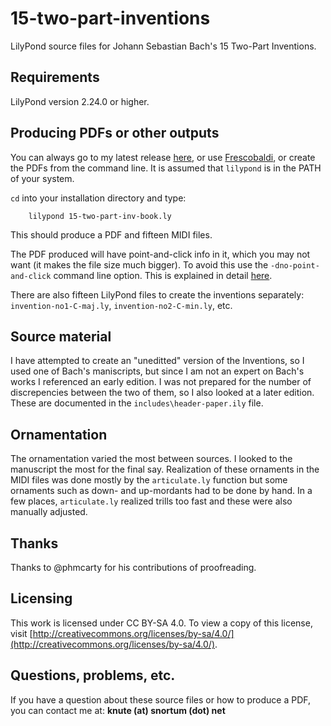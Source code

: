 # 15-two-part-inventions
LilyPond source files for Johann Sebastian Bach's 15 Two-Part Inventions.

## Requirements
LilyPond version 2.24.0 or higher.

## Producing PDFs or other outputs
You can always go to my latest release [here](https://github.com/ksnortum/15-two-part-inventions/releases/latest), or use [Frescobaldi](https://www.frescobaldi.org/), or create the PDFs from the command line.  It is assumed that `lilypond` is in the PATH of your system.

`cd` into your installation directory and type:

        lilypond 15-two-part-inv-book.ly

This should produce a PDF and fifteen MIDI files.

The PDF produced will have point-and-click info in it, which you may not want (it makes the file size much bigger).  To avoid this use the `-dno-point-and-click` command line option.  This is explained in detail [here](https://lilypond.org/doc/v2.24/Documentation/usage/command_002dline-usage).

There are also fifteen LilyPond files to create the inventions separately: `invention-no1-C-maj.ly`, `invention-no2-C-min.ly`, etc.

## Source material
I have attempted to create an "uneditted" version of the Inventions, so I used one of Bach's maniscripts, but since I am not an expert on Bach's works I referenced an early edition.  I was not prepared for the number of discrepencies between the two of them, so I also looked at a later edition.  These are documented in the `includes\header-paper.ily` file.

## Ornamentation
The ornamentation varied the most between sources.  I looked to the manuscript the most for the final say.  Realization of these ornaments in the MIDI files was done mostly by the `articulate.ly` function but some ornaments such as down- and up-mordants had to be done by hand.  In a few places, `articulate.ly` realized trills too fast and these were also manually adjusted.

## Thanks
Thanks to @phmcarty for his contributions of proofreading.

## Licensing
This work is licensed under CC BY-SA 4.0. To view a copy of this license, visit [http://creativecommons.org/licenses/by-sa/4.0/](http://creativecommons.org/licenses/by-sa/4.0/).

## Questions, problems, etc.
If you have a question about these source files or how to produce a PDF, you can contact me at: **knute (at) snortum (dot) net**
